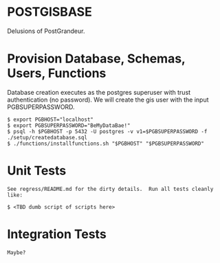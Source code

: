 # POSTGISBASE

Delusions of PostGrandeur.

# Provision Database, Schemas, Users, Functions

Database creation executes as the postgres superuser with trust authentication 
(no password).  We will create the gis user with the input PGBSUPERPASSWORD. 

    $ export PGBHOST="localhost"
    $ export PGBSUPERPASSWORD="BeMyDataBae!" 
    $ psql -h $PGBHOST -p 5432 -U postgres -v v1=$PGBSUPERPASSWORD -f ./setup/createdatabase.sql
    $ ./functions/installfunctions.sh "$PGBHOST" "$PGBSUPERPASSWORD"

# Unit Tests

    See regress/README.md for the dirty details.  Run all tests cleanly like:

    $ <TBD dumb script of scripts here>

# Integration Tests

    Maybe?

